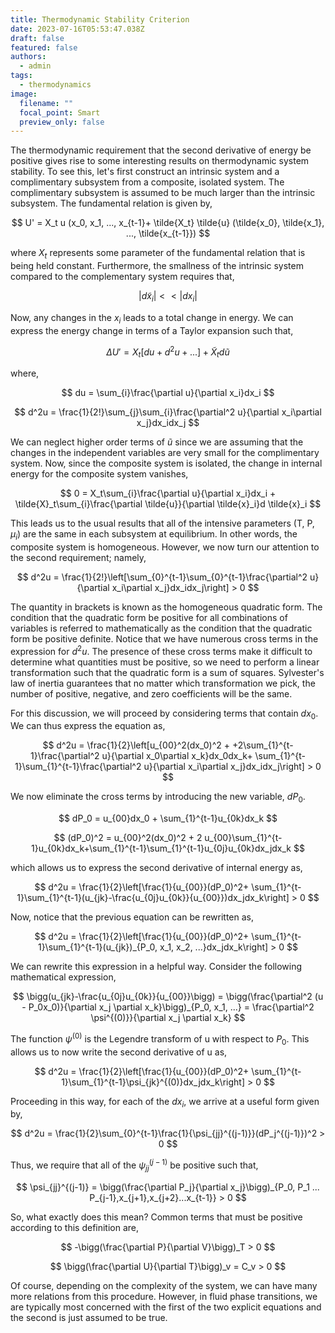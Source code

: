 ```yaml
---
title: Thermodynamic Stability Criterion
date: 2023-07-16T05:53:47.038Z
draft: false
featured: false
authors:
  - admin
tags:
  - thermodynamics
image:
  filename: ""
  focal_point: Smart
  preview_only: false
---
```


The thermodynamic requirement that the second derivative of energy be positive gives rise to some interesting results on thermodynamic system stability. To see this, let's first construct an intrinsic system and a complimentary subsystem from a composite, isolated system. The complimentary subsystem is assumed to be much larger than the intrinsic subsystem.  The fundamental relation is given by,

$$
    U' = X_t u (x_0, x_1, ..., x_{t-1}+ \tilde{X_t}  \tilde{u} (\tilde{x_0}, \tilde{x_1}, ..., \tilde{x_{t-1}})
$$

where $X_t$ represents some parameter of the fundamental relation that is being held constant. Furthermore, the smallness of the intrinsic system compared to the complementary system requires that,

$$
    |d\tilde{x}_i| << |dx_i|
$$

Now, any changes in the $x_i$ leads to a total change in energy. We can express the energy change in terms of a Taylor expansion such that, 

$$
   \Delta U' = X_t[du + d^2u + ...] + \tilde{X}_t d \tilde{u}
$$

where,

$$
    du = \sum_{i}\frac{\partial u}{\partial x_i}dx_i
$$

$$
    d^2u = \frac{1}{2!}\sum_{j}\sum_{i}\frac{\partial^2 u}{\partial x_i\partial x_j}dx_idx_j
$$

We can neglect higher order terms of $\tilde{u}$ since we are assuming that the changes in the independent variables are very small for the complimentary system. Now, since the composite system is isolated, the change in internal energy for the composite system vanishes,

$$
    0 = X_t\sum_{i}\frac{\partial u}{\partial x_i}dx_i + \tilde{X}_t\sum_{i}\frac{\partial \tilde{u}}{\partial \tilde{x}_i}d \tilde{x}_i
$$

This leads us to the usual results that all of the intensive parameters (T, P, $\mu_i$) are the same in each subsystem at equilibrium. In other words, the composite system is homogeneous. However, we now turn our attention to the second requirement; namely, 

$$
    d^2u = \frac{1}{2!}\left[\sum_{0}^{t-1}\sum_{0}^{t-1}\frac{\partial^2 u}{\partial x_i\partial x_j}dx_idx_j\right] > 0
$$

The quantity in brackets is known as the homogeneous quadratic form. The condition that the quadratic form be positive for all combinations of variables is referred to mathematically as the condition that the quadratic form be positive definite. Notice that we have numerous cross terms in the expression for $d^2u$. The presence of these cross terms make it difficult to determine what quantities must be positive, so we need to perform a linear transformation such that the quadratic form is a sum of squares. Sylvester's law of inertia guarantees that no matter which transformation we pick, the number of positive, negative, and zero coefficients will be the same.

For this discussion, we will proceed by considering terms that contain $dx_0$. We can thus express the equation as, 

$$
    d^2u = \frac{1}{2}\left[u_{00}^2(dx_0)^2 + +2\sum_{1}^{t-1}\frac{\partial^2 u}{\partial x_0\partial x_k}dx_0dx_k+ \sum_{1}^{t-1}\sum_{1}^{t-1}\frac{\partial^2 u}{\partial x_i\partial x_j}dx_idx_j\right] > 0
$$

We now eliminate the cross terms by introducing the new variable, $dP_0$.

$$
    dP_0 = u_{00}dx_0 + \sum_{1}^{t-1}u_{0k}dx_k
$$

$$
    (dP_0)^2 = u_{00}^2(dx_0)^2 + 2 u_{00}\sum_{1}^{t-1}u_{0k}dx_k+\sum_{1}^{t-1}\sum_{1}^{t-1}u_{0j}u_{0k}dx_jdx_k
$$

which allows us to express the second derivative of internal energy as, 

$$
    d^2u = \frac{1}{2}\left[\frac{1}{u_{00}}(dP_0)^2+ \sum_{1}^{t-1}\sum_{1}^{t-1}(u_{jk}-\frac{u_{0j}u_{0k}}{u_{00}})dx_jdx_k\right] > 0
$$

Now, notice that the previous equation can be rewritten as, 

$$
    d^2u = \frac{1}{2}\left[\frac{1}{u_{00}}(dP_0)^2+ \sum_{1}^{t-1}\sum_{1}^{t-1}(u_{jk})_{P_0, x_1, x_2, ...}dx_jdx_k\right] > 0
$$

We can rewrite this expression in a helpful way. Consider the following mathematical expression, 

$$
    \bigg(u_{jk}-\frac{u_{0j}u_{0k}}{u_{00}}\bigg) = \bigg(\frac{\partial^2 (u - P_0x_0)}{\partial x_j \partial x_k}\bigg)_{P_0, x_1, ...} = \frac{\partial^2 \psi^{(0)}}{\partial x_j \partial x_k}
$$

The function $\psi^{(0)}$ is the Legendre transform of u with respect to $P_0$. This allows us to now write the second derivative of u as, 

$$
    d^2u = \frac{1}{2}\left[\frac{1}{u_{00}}(dP_0)^2+ \sum_{1}^{t-1}\sum_{1}^{t-1}\psi_{jk}^{(0)}dx_jdx_k\right] > 0
$$

Proceeding in this way, for each of the $dx_i$, we arrive at a useful form given by,

$$
    d^2u = \frac{1}{2}\sum_{0}^{t-1}\frac{1}{\psi_{jj}^{(j-1)}}(dP_j^{(j-1)})^2 > 0
$$

Thus, we require that all of the $\psi_{jj}^{(j-1)}$ be positive such that,

$$
    \psi_{jj}^{(j-1)} = \bigg(\frac{\partial P_j}{\partial x_j}\bigg)_{P_0, P_1 ... P_{j-1},x_{j+1},x_{j+2}...x_{t-1}} > 0 
$$

So, what exactly does this mean? Common terms that must be positive according to this definition are,

$$
    -\bigg(\frac{\partial P}{\partial V}\bigg)_T > 0
$$

$$
     \bigg(\frac{\partial U}{\partial T}\bigg)_v = C_v > 0
$$

Of course, depending on the complexity of the system, we can have many more relations from this procedure. However, in fluid phase transitions, we are typically most concerned with the first of the two explicit equations and the second is just assumed to be true.
